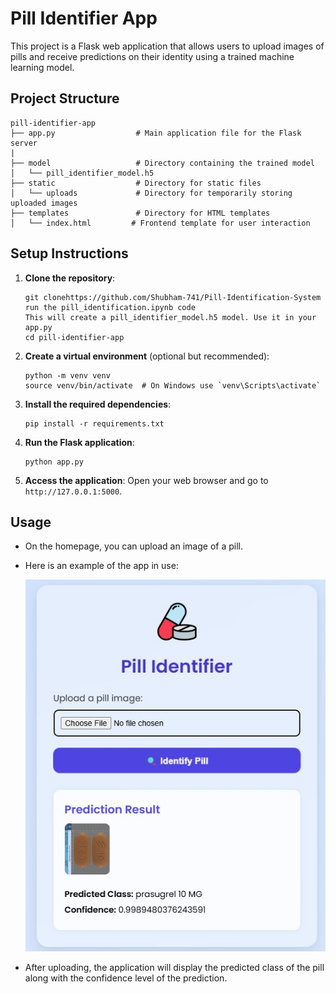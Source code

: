 # Pill Identifier App

This project is a Flask web application that allows users to upload images of pills and receive predictions on their identity using a trained machine learning model.

## Project Structure

```
pill-identifier-app
├── app.py                  # Main application file for the Flask server
|
├── model                   # Directory containing the trained model
│   └── pill_identifier_model.h5
├── static                  # Directory for static files
│   └── uploads             # Directory for temporarily storing uploaded images
├── templates               # Directory for HTML templates
│   └── index.html         # Frontend template for user interaction

```

## Setup Instructions

1. **Clone the repository**:
   ```
   git clonehttps://github.com/Shubham-741/Pill-Identification-System
   run the pill_identification.ipynb code
   This will create a pill_identifier_model.h5 model. Use it in your app.py
   cd pill-identifier-app
   ```

2. **Create a virtual environment** (optional but recommended):
   ```
   python -m venv venv
   source venv/bin/activate  # On Windows use `venv\Scripts\activate`
   ```

3. **Install the required dependencies**:
   ```
   pip install -r requirements.txt
   ```

4. **Run the Flask application**:
   ```
   python app.py
   ```

5. **Access the application**:
   Open your web browser and go to `http://127.0.0.1:5000`.

## Usage

- On the homepage, you can upload an image of a pill.
  
- Here is an example of the app in use:

  ![Pill Identifier App Screenshot](Pill_Test_Screen.jpg)

- After uploading, the application will display the predicted class of the pill along with the confidence level of the prediction.